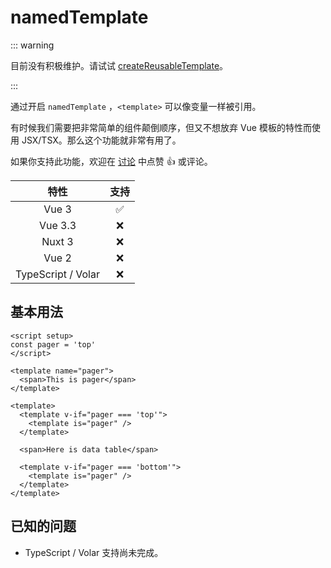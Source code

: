 # namedTemplate <PackageVersion name="@vue-macros/named-template" />

<StabilityLevel level="experimental" />

::: warning

目前没有积极维护。请试试 [createReusableTemplate](https://vueuse.org/core/createReusableTemplate/)。

:::

通过开启 `namedTemplate` ，`<template>` 可以像变量一样被引用。

有时候我们需要把非常简单的组件颠倒顺序，但又不想放弃 Vue 模板的特性而使用 JSX/TSX。那么这个功能就非常有用了。

如果你支持此功能，欢迎在 [讨论](https://github.com/vuejs/core/discussions/6898) 中点赞 :+1: 或评论。

|        特性        |        支持        |
| :----------------: | :----------------: |
|       Vue 3        | :white_check_mark: |
|      Vue 3.3       |        :x:         |
|       Nuxt 3       |        :x:         |
|       Vue 2        |        :x:         |
| TypeScript / Volar |        :x:         |

## 基本用法

```vue {5-7,10-12,16-18}
<script setup>
const pager = 'top'
</script>

<template name="pager">
  <span>This is pager</span>
</template>

<template>
  <template v-if="pager === 'top'">
    <template is="pager" />
  </template>

  <span>Here is data table</span>

  <template v-if="pager === 'bottom'">
    <template is="pager" />
  </template>
</template>
```

## 已知的问题

- TypeScript / Volar 支持尚未完成。
